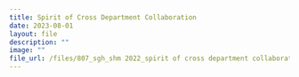 ```yaml
---
title: Spirit of Cross Department Collaboration
date: 2023-08-01
layout: file
description: ""
image: ""
file_url: /files/807_sgh_shm 2022_spirit of cross department collaboration.pdf
---
```

